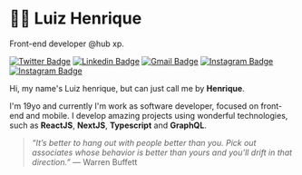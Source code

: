 # 👨‍💻  Luiz Henrique
Front-end developer @hub xp.


[![Twitter Badge](https://img.shields.io/badge/Twitter-1DA1F2?style=for-the-badge&logo=twitter&logoColor=white)](https://twitter.com/lui7henrique)
[![Linkedin Badge](https://img.shields.io/badge/LinkedIn-0077B5?style=for-the-badge&logo=linkedin&logoColor=white)](https://www.linkedin.com/in/luiz-henrique7/)
[![Gmail Badge](https://img.shields.io/badge/Gmail-D14836?style=for-the-badge&logo=gmail&logoColor=white)](mailto:7henrique18@gmail.com)
[![Instagram Badge](https://img.shields.io/badge/Instagram-E4405F?style=for-the-badge&logo=instagram&logoColor=white)](https://www.instagram.com/lui7henrique/)
[![Instagram Badge](https://img.shields.io/badge/website-000000?style=for-the-badge&logo=About.me&logoColor=white)](https://lui7henrique.com/)

Hi, my name's Luiz henrique, but can just call me by **Henrique**. 

I'm 19yo and currently I'm work as software developer, focused on front-end and mobile. I develop amazing projects using wonderful technologies, such as **ReactJS**, **NextJS**, **Typescript** and **GraphQL**.


> _“It’s better to hang out with people better than you. Pick out associates whose behavior is better than yours and you’ll drift in that direction.”_
― Warren Buffett
